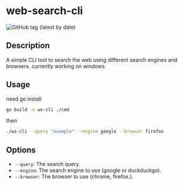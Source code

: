 # web-search-cli
![GitHub tag (latest by date)](https://img.shields.io/github/v/tag/GabrielL915/web-search-cli?label=version)
## Description
  A simple CLI tool to search the web using different search engines and browsers.
  currently working on windows

## Usage

need go install

```bash
go build -o ws-cli ./cmd
```
then

```bash
./ws-cli --query "example" --engine google --browser firefox
```

## Options

- `--query`: The search query.
- `--engine`: The search engine to use (google or duckduckgo).
- `--browser`: The browser to use (chrome, firefox.).
